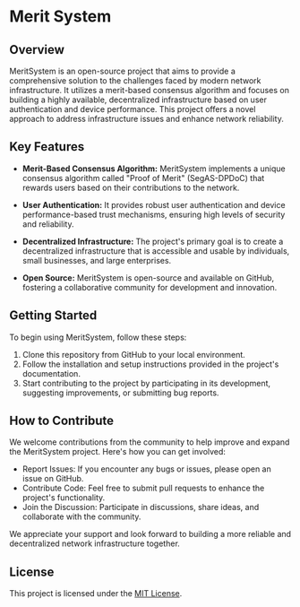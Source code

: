 # Merit System

## Overview

MeritSystem is an open-source project that aims to provide a comprehensive solution to the challenges faced by modern network infrastructure. It utilizes a merit-based consensus algorithm and focuses on building a highly available, decentralized infrastructure based on user authentication and device performance. This project offers a novel approach to address infrastructure issues and enhance network reliability.

## Key Features

- **Merit-Based Consensus Algorithm:** MeritSystem implements a unique consensus algorithm called "Proof of Merit" (SegAS-DPDoC) that rewards users based on their contributions to the network.

- **User Authentication:** It provides robust user authentication and device performance-based trust mechanisms, ensuring high levels of security and reliability.

- **Decentralized Infrastructure:** The project's primary goal is to create a decentralized infrastructure that is accessible and usable by individuals, small businesses, and large enterprises.

- **Open Source:** MeritSystem is open-source and available on GitHub, fostering a collaborative community for development and innovation.

## Getting Started

To begin using MeritSystem, follow these steps:

1. Clone this repository from GitHub to your local environment.
2. Follow the installation and setup instructions provided in the project's documentation.
3. Start contributing to the project by participating in its development, suggesting improvements, or submitting bug reports.

## How to Contribute

We welcome contributions from the community to help improve and expand the MeritSystem project. Here's how you can get involved:

- Report Issues: If you encounter any bugs or issues, please open an issue on GitHub.
- Contribute Code: Feel free to submit pull requests to enhance the project's functionality.
- Join the Discussion: Participate in discussions, share ideas, and collaborate with the community.

We appreciate your support and look forward to building a more reliable and decentralized network infrastructure together.

## License

This project is licensed under the [MIT License](LICENSE).

